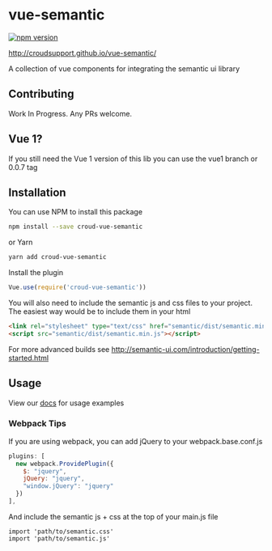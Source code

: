 # vue-semantic
[![npm version](https://badge.fury.io/js/croud-vue-semantic.svg)](https://badge.fury.io/js/croud-vue-semantic)

http://croudsupport.github.io/vue-semantic/

A collection of vue components for integrating the semantic ui library 
## Contributing
Work In Progress. Any PRs welcome.

## Vue 1?
If you still need the Vue 1 version of this lib you can use the vue1 branch or 0.0.7 tag

## Installation
You can use NPM to install this package
```bash
npm install --save croud-vue-semantic
```
or Yarn 
```bash
yarn add croud-vue-semantic
```

Install the plugin
```js
Vue.use(require('croud-vue-semantic'))
```

You will also need to include the semantic js and css files to your project. The easiest way would be to include them in your html

```html
<link rel="stylesheet" type="text/css" href="semantic/dist/semantic.min.css">
<script src="semantic/dist/semantic.min.js"></script>
```
For more advanced builds see http://semantic-ui.com/introduction/getting-started.html

## Usage
View our [docs](http://croudsupport.github.io/vue-semantic/) for usage examples

### Webpack Tips
If you are using webpack, you can add jQuery to your webpack.base.conf.js
```js
plugins: [
  new webpack.ProvidePlugin({
    $: "jquery",
    jQuery: "jquery",
    "window.jQuery": "jquery"
  })
],
```

And include the semantic js + css at the top of your main.js file
```
import 'path/to/semantic.css'
import 'path/to/semantic.js'
```
